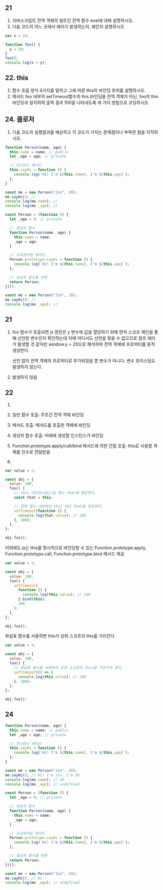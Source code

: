 ## 21

1. 자바스크립트 전역 객체의 빌트인 전역 함수 eval에 대해 설명하시오.
2. 다음 코드의 어느 곳에서 에러가 발생하는지, 왜인지 설명하시오

```jsx
var x = 10;

function foo() {
  y = 20;
}
foo();
console.log(x + y);
```

## 22. this

1. 함수 호출 방식 4가지를 말하고 그에 따른 this의 바인딩 위치를 설명하시오.
2. 메서드 foo 내부의 setTimeout함수의 this 바인딩을 전역 객체가 아닌, foo의 this 바인딩과 일치하여 출력 결과 100을 나타내도록 세 가지 방법으로 코딩하시오.

## 24. 클로저

1. 다음 코드의 실행결과를 예상하고 각 코드가 가지는 문제점이나 부족한 점을 지적하시오.

```jsx
function Person(name, age) {
  this.name = name; // public
  let _age = age; // private

  // 인스턴스 메서드
  this.sayHi = function () {
    console.log(`Hi! I'm ${this.name}, I'm ${this.age}`);
  };
}

const me = new Person("Jin", 20);
me.sayHi(); //
console.log(me.name); //
console.log(me._age); //
```

```jsx
const Person = (function () {
  let _age = 0; // private

  // 생성자 함수
  function Person(name, age) {
    this.name = name;
    _age = age;
  }

  // 프로토타입 메서드
  Person.prototype.sayHi = function () {
    console.log(`Hi! I'm ${this.name}, I'm ${this.age}`);
  };

  // 생성자 함수를 반환
  return Person;
})();

const me = new Person("Jin", 20);
me.sayHi(); //
console.log(me._age); //
```

## 21

1. foo 함수가 호출되면 js 엔진은 y 변수에 값을 할당하기 위해 먼저 스코프 체인을 통해 선언된 변수인지 확인하는데 이때 어디서도 선언을 찾을 수 없으므로 참조 에러가 발생할 것 같지만 window.y = 20으로 해석하여 전역 객체에 프로퍼티를 동적 생성한다.

   선언 없이 전역 객체의 프로퍼티로 추가되었을 뿐 변수가 아니다. 변수 호이스팅도 발생하지 않는다.

2. 발생하지 않음

## 22

1.

1. 일반 함수 호출: 무조건 전역 객체 바인딩
1. 메서드 호출: 메서드를 호출한 객체에 바인딩
1. 생성자 함수 호출: 미래에 생성할 인스턴스가 바인딩
1. Function.prototype.apply/call/bind 메서드에 의한 간접 호출: this로 사용할 객체를 인수로 전달받음

1.

```jsx
var value = 1;

const obj = {
  value: 100,
  foo() {
    // this 바인딩(obj)을 변수 that에 할당한다.
    const that = this;

    // 콜백 함수 내부에서 this 대신 that을 참조한다.
    setTimeout(function () {
      console.log(that.value); // 100
    }, 100);
  },
};

obj.foo();
```

이외에도 js는 this를 명시적으로 바인딩할 수 있는 Function.prototype.apply, Function.prototype.call, Function.prototype.bind 메서드 제공

```jsx
var value = 1;

const obj = {
  value: 100,
  foo() {
    setTimeout(
      function () {
        console.log(this.value); // 100
      }.bind(this),
      100
    );
  },
};

obj.foo();
```

화살표 함수를 사용하면 this가 상위 스코프의 this를 가리킨다.

```jsx
var value = 1;

const obj = {
  value: 100,
  foo() {
    // 화살표 함수를 이용하여 상위 스코프의 this를 가리키게 한다.
    setTimeout(() => {
      console.log(this.value); // 100
    }, 100);
  },
};

obj.foo();
```

## 24

```jsx
function Person(name, age) {
  this.name = name; // public
  let _age = age; // private

  // 인스턴스 메서드
  this.sayHi = function () {
    console.log(`Hi! I'm ${this.name}, I'm ${this.age}`);
  };
}

const me = new Person("Jin", 20);
me.sayHi(); // Hi! I'm Jin, I'm 20.
console.log(me.name); // 20
console.log(me._age); // undefined
```

```jsx
const Person = (function () {
  let _age = 0; // private

  // 생성자 함수
  function Person(name, age) {
    this.name = name;
    _age = age;
  }

  // 프로토타입 메서드
  Person.prototype.sayHi = function () {
    console.log(`Hi! I'm ${this.name}, I'm ${this.age}`);
  };

  // 생성자 함수를 반환
  return Person;
})();

const me = new Person("Jin", 20);
me.sayHi(); // Hi ~
console.log(me._age); // undefined
```
